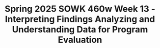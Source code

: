 ---
layout: single_embed_slide
title: "Spring 2025 SOWK 460w Week 13 - Interpreting Findings Analyzing and Understanding Data for Program Evaluation"
presentation_id: v9S4Vx
slides:
  - slide_name: ../deck-v9S4Vx-large-0.jpeg
    slide_thumbnail: ../deck-v9S4Vx-thumb-0.jpeg
    slide_alt: "Statue of elephant with figures examines it; set against a presentation slide. Text: 'INTERPRETING FINDINGS. Analyzing and Understanding Data for Program Evaluation. Jacob Campbell, Ph.D LICSW, Heritage University. Spring 2025, SOWK 460w.' Image credit: 'Minokuki II - The Blind Men and the Elephant via Wikimedia.'"
  - slide_name: ../deck-v9S4Vx-large-1.jpeg
    slide_thumbnail: ../deck-v9S4Vx-thumb-1.jpeg
    slide_alt: "A sculpted elephant is surrounded by six small human figures touching different parts in a grayscale image. Text reads: 'The Blind Men and the Elephant by John G. Saxe (Read by Tom O’Bedlam) https://youtu.be/BlvB0fPnxjV'."
  - slide_name: ../deck-v9S4Vx-large-2.jpeg
    slide_thumbnail: ../deck-v9S4Vx-thumb-2.jpeg
    slide_alt: "An elephant stands surrounded by people, each touching different parts, exclaiming varied interpretations: “Fan,” “Spear,” “Snake,” “Tree,” “Wall,” “Rope.” Text discusses connections with data analysis."
  - slide_name: ../deck-v9S4Vx-large-3.jpeg
    slide_thumbnail: ../deck-v9S4Vx-thumb-3.jpeg
    slide_alt: "**Object**: Presentation slide.**Action**: Lists agenda items.**Context**: Educational setting; covers data analysis, measurement scales, calculation types, findings interpretation, joint activities, and program evaluation implementation. Features course info and the instructor's name, 'Spring 2025' and 'SOWK 460w - Interpreting Findings' at the bottom."
  - slide_name: ../deck-v9S4Vx-large-4.jpeg
    slide_thumbnail: ../deck-v9S4Vx-thumb-4.jpeg
    slide_alt: "Slide displays a presentation titled 'Purpose of Data Analysis.' Text details five points: describing data, identifying relationships, comparing variables, identifying differences, and forecasting outcomes. Footer notes presenter name and course info."
  - slide_name: ../deck-v9S4Vx-large-5.jpeg
    slide_thumbnail: ../deck-v9S4Vx-thumb-5.jpeg
    slide_alt: "Three vertical columns each represent a different scale: Nominal, Ordinal, and Numerical. They contain descriptions of data classification, with the heading 'SCALES OF MEASUREMENT' in bold."
  - slide_name: ../deck-v9S4Vx-large-6.jpeg
    slide_thumbnail: ../deck-v9S4Vx-thumb-6.jpeg
    slide_alt: "A presentation slide lists statistical methods under 'Types of Calculation.' Categories include Univariate Statistics, Bivariate Analysis, and Categorical Analysis. Includes terms like mean, ANOVA, regression, and odds ratio."
  - slide_name: ../deck-v9S4Vx-large-7.jpeg
    slide_thumbnail: ../deck-v9S4Vx-thumb-7.jpeg
    slide_alt: "Title: 'Types of Triangulation.' Diagram: circles labeled 'Data' connected to 'Finding.' Text: 'Data Source: Time, space, and person; Investigator: Multiple researchers; Methodological: Using multi-methods in investigation; Theoretical: Using multiple theories or hypotheses; Data-Analysis: Two or more methods of analyzing data.' Other text: 'Increasing confidence in research data...' and presentation details."
  - slide_name: ../deck-v9S4Vx-large-8.jpeg
    slide_thumbnail: ../deck-v9S4Vx-thumb-8.jpeg
    slide_alt: "Title slide titled 'Principles of Effective Data Visualization,' featuring a flowchart highlighting steps: design, making, review. Emphasizes using correct geometry, focusing on message, and software adoption. Spring 2025SOWK 460w - Interpreting FindingsJacob Campbell, Ph.D. LICSW at Heritage University"
  - slide_name: ../deck-v9S4Vx-large-9.jpeg
    slide_thumbnail: ../deck-v9S4Vx-thumb-9.jpeg
    slide_alt: "The slide titled 'Principles of Effective Data Visualization' features various graphs illustrating data visualization techniques, including bar charts, scatter plots, line graphs, and box plots. A recommendation reads, 'Use the correct geometry: consider showing the data.' The bottom notes 'Spring 2025,' course details, and the presenter's name, Jacob Campbell, and affiliation with Heritage University."
  - slide_name: ../deck-v9S4Vx-large-10.jpeg
    slide_thumbnail: ../deck-v9S4Vx-thumb-10.jpeg
    slide_alt: "Slide displays a list of principles for effective data visualization. Includes guidelines like using infographics, small multiples, and correct geometry. Course and author information is at the bottom, along with icons for each principle."
  - slide_name: ../deck-v9S4Vx-large-11.jpeg
    slide_thumbnail: ../deck-v9S4Vx-thumb-11.jpeg
    slide_alt: "Presentation slide with large text 'PRESENTATION PLANNING' on the left. Right side shows a symposium advertisement with details: Heritage University, May 5, 2025, 5:30-8:00 PM, SWL 121."
  - slide_name: ../deck-v9S4Vx-large-12.jpeg
    slide_thumbnail: ../deck-v9S4Vx-thumb-12.jpeg
    slide_alt: "**Object:** A presentation slide.**Action:** Displays a class activity involving a survey.**Context:** Contains text instructions, a QR code, and vibrant colors.**Text:** 'CLASS ACTIVITY. BASW QUALITY ASSURANCE SURVEY. Use the survey created week six and have each individual take the survey. Spring 2025, SOWK 460w - Interpreting Findings, Jacob Campbell, Ph.D., LICSW at Heritage University. https://forms.office.com/r/HtMrBvWWRR.'"
  - slide_name: ../deck-v9S4Vx-large-13.jpeg
    slide_thumbnail: ../deck-v9S4Vx-thumb-13.jpeg
    slide_alt: "Two slides feature: 1. Bold text 'SMALL GROUP ACTIVITY' with various-sized pink circles. Instruction reads, 'As small groups, come up with how you would want to present some of the data collected to your peers. What are some of the insights you found?'2. Title 'BASW QUALITY ASSURANCE SURVEY' under 'MAKING INTERPRETING FINDINGS PRACTICAL.' Details include '2025 SPRING SOWK 460W' and 'Jacob Campbell, Ph.D. LICSW at Heritage University.'"
  - slide_name: ../deck-v9S4Vx-large-14.jpeg
    slide_thumbnail: ../deck-v9S4Vx-thumb-14.jpeg
    slide_alt: "Text reads: 'Tri-Cities junior and senior joined time together.' Background features a gradient of light blue, yellow, and pink hues. Additional text: 'Spring 2025,' 'SOWK 460w - Interpreting Findings,' 'Jacob Campbell, Ph.D. LICSW at Heritage University.'"
  - slide_name: ../deck-v9S4Vx-large-15.jpeg
    slide_thumbnail: ../deck-v9S4Vx-thumb-15.jpeg
    slide_alt: "Presentation slide with text: 'SO WHERE DO WE GO FROM HERE?' followed by points: data collection, analysis, technical support, group work. Background is a gradient of soft colors. Context includes course details, 'SOWK 460w - Interpreting Findings,' Spring 2025, Jacob Campbell, Ph.D., LICSW, Heritage University."
---